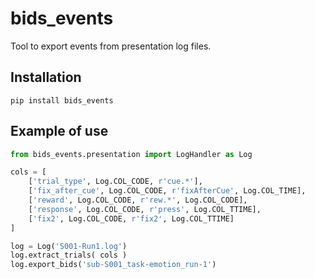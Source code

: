 # bids_events

Tool to export events from presentation log files.

## Installation

```
pip install bids_events
```

## Example of use

```python
from bids_events.presentation import LogHandler as Log

cols = [
    ['trial_type', Log.COL_CODE, r'cue.*'],
    ['fix_after_cue', Log.COL_CODE, r'fixAfterCue', Log.COL_TIME],
    ['reward', Log.COL_CODE, r'rew.*', Log.COL_CODE],
    ['response', Log.COL_CODE, r'press', Log.COL_TTIME],
    ['fix2', Log.COL_CODE, r'fix2', Log.COL_TTIME]
]

log = Log('S001-Run1.log')
log.extract_trials( cols )
log.export_bids('sub-S001_task-emotion_run-1')
```
